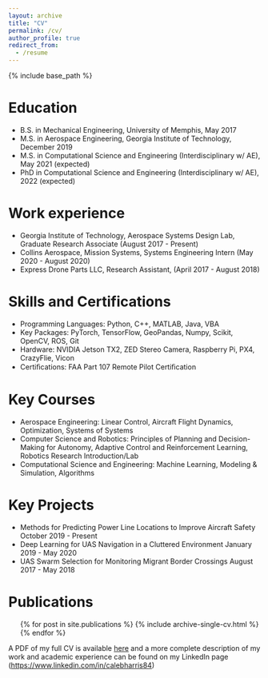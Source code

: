 ```yaml
---
layout: archive
title: "CV"
permalink: /cv/
author_profile: true
redirect_from:
  - /resume
---
```


{% include base_path %}

Education
======
* B.S. in Mechanical Engineering, University of Memphis, May 2017
* M.S. in Aerospace Engineering, Georgia Institute of Technology, December 2019
* M.S. in Computational Science and Engineering (Interdisciplinary w/ AE), May 2021 (expected)
* PhD in Computational Science and Engineering (Interdisciplinary w/ AE), 2022 (expected)

Work experience
======
* Georgia Institute of Technology, Aerospace Systems Design Lab, Graduate Research Associate (August 2017 - Present)
* Collins Aerospace, Mission Systems, Systems Engineering Intern (May 2020 - August 2020)
* Express Drone Parts LLC, Research Assistant, (April 2017 - August 2018)


Skills and Certifications
======

* Programming Languages: Python, C++, MATLAB, Java, VBA 
* Key Packages: PyTorch, TensorFlow, GeoPandas, Numpy, Scikit, OpenCV, ROS, Git 
* Hardware: NVIDIA Jetson TX2, ZED Stereo Camera, Raspberry Pi, PX4, CrazyFlie, Vicon 
* Certiﬁcations: FAA Part 107 Remote Pilot Certiﬁcation

Key Courses
======
* Aerospace Engineering: Linear Control, Aircraft Flight Dynamics, Optimization, Systems of Systems 
* Computer Science and Robotics: Principles of Planning and Decision-Making for Autonomy, Adaptive Control and Reinforcement Learning, Robotics Research Introduction/Lab 
* Computational Science and Engineering: Machine Learning, Modeling & Simulation, Algorithms

Key Projects
======
* Methods for Predicting Power Line Locations to Improve Aircraft Safety October 2019 - Present 
* Deep Learning for UAS Navigation in a Cluttered Environment January 2019 - May 2020 
* UAS Swarm Selection for Monitoring Migrant Border Crossings August 2017 - May 2018 

Publications
======
  <ul>{% for post in site.publications %}
    {% include archive-single-cv.html %}
  {% endfor %}</ul>
  
A PDF of my full CV is available [here](https://calebh94.github.io/files/cv.pdf) and a more complete description of my work and academic experience can be found on my LinkedIn page (https://www.linkedin.com/in/calebharris84)




  


